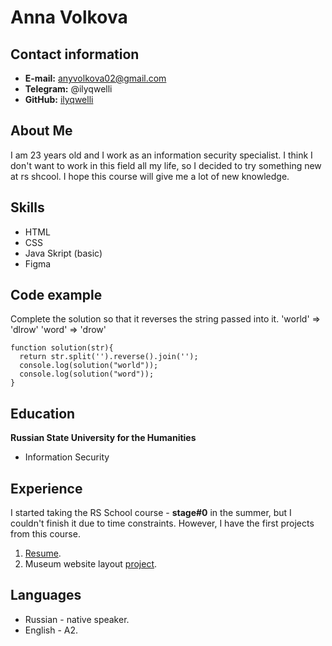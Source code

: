# Anna Volkova

## Contact information
* __E-mail:__ anyvolkova02@gmail.com
* __Telegram:__ @ilyqwelli
* __GitHub:__ [ilyqwelli](https://github.com/ilyqwelli)

## About Me
I am 23 years old and I work as an information security specialist. I think I don't want to work in this field all my life, so I decided to try something new at rs shcool. I hope this course will give me a lot of new knowledge.

## Skills
* HTML
* CSS
* Java Skript (basic)
* Figma

## Code example
Complete the solution so that it reverses the string passed into it.
'world'  =>  'dlrow'
'word'   =>  'drow'

```
function solution(str){
  return str.split('').reverse().join('');
  console.log(solution("world"));
  console.log(solution("word"));
}
```

## Education
__Russian State University for the Humanities__
* Information Security

## Experience
I started taking the RS School course - **stage#0** in the summer, but I couldn't finish it due to time constraints. However, I have the first projects from this course. 
1. [Resume](https://ilyqwelli.github.io/rsschool-cv/). 
2. Museum website layout [project](https://rolling-scopes-school.github.io/ilyqwelli-JSFEPRESCHOOL2025Q2/museum/).

## Languages
* Russian - native speaker.
* English - A2.
